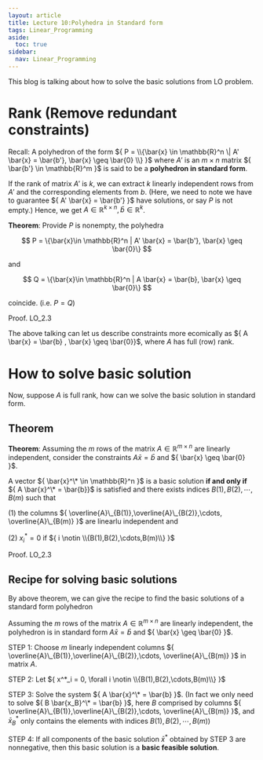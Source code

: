 ```yaml
---
layout: article
title: Lecture 10:Polyhedra in Standard form
tags: Linear_Programming
aside:
  toc: true
sidebar:
  nav: Linear_Programming
---
```


This blog is talking about how to solve the basic solutions from LO problem.

<!--more--> 

# Rank (Remove redundant constraints)

Recall: A polyhedron of the form ${ P = \\{\bar{x} \in \mathbb{R}^n \| A' \bar{x} = \bar{b'}, \bar{x} \geq \bar{0} \\} }$ where ${ A' }$ is an ${ m\times n }$ matrix ${ \bar{b'} \in \mathbb{R}^m }$ is said to be a <b>polyhedron in standard form</b>.

If the rank of matrix ${ A' }$ is ${ k }$, we can extract ${ k }$ linearly independent rows from ${ A' }$ and the corresponding elements from ${ b }$. (Here, we need to note we have to guarantee ${ A' \bar{x} = \bar{b'} }$ have solutions, or say ${ P }$ is not empty.) Hence, we get ${ A  \in \mathbb{R}^{k \times n}, \bar{b} \in \mathbb{R}^k }$.

<b>Theorem</b>: Provide ${ P }$ is nonempty, the polyhedra

<center>$$
P = \{\bar{x}\in \mathbb{R}^n | A' \bar{x} = \bar{b'}, \bar{x} \geq \bar{0}\}
$$</center>

and 

<center>$$
Q = \{\bar{x}\in \mathbb{R}^n | A \bar{x} = \bar{b}, \bar{x} \geq \bar{0}\}
$$</center>

coincide. (i.e. ${ P = Q }$)

Proof. LO_2.3

The above talking can let us describe constraints more ecomically as ${ A \bar{x} = \bar{b} , \bar{x} \geq \bar{0}}$, where ${ A }$ has full (row) rank. 

# How to solve basic solution

Now, suppose ${ A }$ is full rank, how can we solve the basic solution in standard form.

## Theorem

<b>Theorem</b>: Assuming the ${ m }$ rows of the matrix ${ A  \in \mathbb{R}^{m \times n} }$ are linearly independent, consider the constraints ${ A \bar{x} = \bar{b} }$ and ${ \bar{x} \geq \bar{0} }$.

A vector ${ \bar{x}^\* \in \mathbb{R}^n }$ is a basic solution <b>if and only if</b> ${ A \bar{x}^\* = \bar{b}}$ is satisfied and there exists indices ${ B(1),B(2),\cdots,B(m) }$ such that 

(1) the columns ${ \overline{A}\_{B(1)},\overline{A}\_{B(2)},\cdots, \overline{A}\_{B(m)} }$ are linearlu independent and

(2) ${ x^*_i = 0 }$ if ${ i \notin \\{B(1),B(2),\cdots,B(m)\\} }$

Proof. LO_2.3

## Recipe for solving basic solutions

By above theorem, we can give the recipe to find the basic solutions of a standard form polyhedron

Assuming the ${ m }$ rows of the matrix ${ A  \in \mathbb{R}^{m \times n} }$ are linearly independent, the polyhedron is in standard form  ${A \bar{x} = \bar{b} }$ and ${ \bar{x} \geq \bar{0} }$. 

STEP 1: Choose ${ m }$ linearly independent columns ${ \overline{A}\_{B(1)},\overline{A}\_{B(2)},\cdots, \overline{A}\_{B(m)} }$ in matrix ${ A }$.

STEP 2: Let ${ x^*_i = 0, \forall i \notin \\{B(1),B(2),\cdots,B(m)\\} }$

STEP 3: Solve the system ${ A \bar{x}^\* = \bar{b} }$. (In fact we only need to solve ${ B \bar{x_B}^\* = \bar{b} }$, here ${ B }$ comprised by columns ${ \overline{A}\_{B(1)},\overline{A}\_{B(2)},\cdots, \overline{A}\_{B(m)} }$, and ${ \bar{x}^*_B }$ only contains the elements with indices ${ B(1),B(2),\cdots,B(m) }$)

STEP 4: If all components of the basic solution ${ \bar{x}^* }$ obtained by STEP 3 are nonnegative, then this basic solution is a <b>basic feasible solution</b>. 